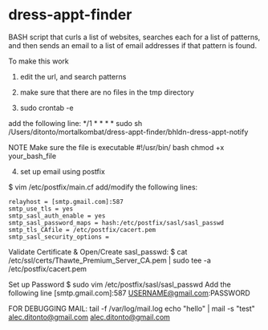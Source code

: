 dress-appt-finder
=================

BASH script that curls a list of websites, searches each for a list of patterns, and then sends an email to a list of email addresses if that pattern is found.


To make this work 
1. edit the url, and search patterns

2. make sure that there are no files in the tmp directory

3. sudo crontab -e 

add the following line:
*/1 * * * * sudo sh /Users/ditonto/mortalkombat/dress-appt-finder/bhldn-dress-appt-notify

NOTE Make sure the file is executable
#!/usr/bin/ bash
chmod +x your_bash_file

4. set up email using postfix

$ vim /etc/postfix/main.cf
add/modify the following lines:

	relayhost = [smtp.gmail.com]:587
	smtp_use_tls = yes
	smtp_sasl_auth_enable = yes
	smtp_sasl_password_maps = hash:/etc/postfix/sasl/sasl_passwd
	smtp_tls_CAfile = /etc/postfix/cacert.pem
	smtp_sasl_security_options =

Validate Certificate & Open/Create sasl_passwd:
	$ cat /etc/ssl/certs/Thawte_Premium_Server_CA.pem | sudo tee -a /etc/postfix/cacert.pem 
	
Set up Password
	$ sudo vim /etc/postfix/sasl/sasl_passwd
	Add the following line
		[smtp.gmail.com]:587 USERNAME@gmail.com:PASSWORD


FOR DEBUGGING MAIL: 
	tail -f /var/log/mail.log
	echo "hello" | mail -s "test" alec.ditonto@gmail.com alec.ditonto@gmail.com
